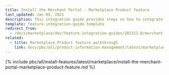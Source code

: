 ```yaml
---
title: Install the Merchant Portal - Marketplace Product feature
last_updated: Jan 05, 2021
description: This integration guide provides steps on how to integrate the Merchant Portal - Marketplace Product feature into a Spryker project.
template: feature-integration-guide-template
redirect_from:
  - /docs/marketplace/dev/feature-integration-guides/202311.0/merchant-portal-marketplace-product-feature-integration.html
related:
  - title: Marketplace Product feature walkthrough
    link: docs/pbc/all/product-information-management/latest/marketplace/marketplace-product-feature-overview.html
---
```


{% include pbc/all/install-features/latest/marketplace/install-the-merchant-portal-marketplace-product-feature.md %} <!-- To edit, see /_includes/pbc/all/install-features/latest/marketplace/install-the-merchant-portal-marketplace-product-feature.md -->
